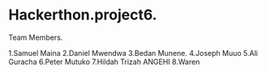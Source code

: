 # Hackerthon.project6.


Team Members.

1.Samuel Maina
2.Daniel Mwendwa
3.Bedan Munene.
4.Joseph Muuo
5.Ali Guracha
6.Peter Mutuko
7.Hildah Trizah ANGEHI
8.Waren

